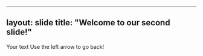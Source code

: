 ---
layout: slide
title: "Welcome to our second slide!"
----
Your text
Use the left arrow to go back!
